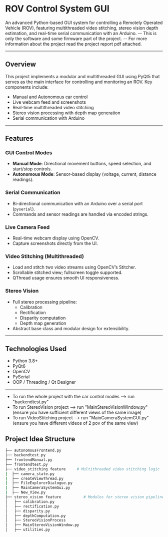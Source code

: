 # ROV Control System GUI

An advanced Python-based GUI system for controlling a Remotely Operated Vehicle (ROV), featuring multithreaded video stitching, stereo vision depth estimation, and real-time serial communication with an Arduino.
-- This is only the software and some firmware part of the project.
-- For more information about the project read the project report pdf attached.

---

## Overview

This project implements a modular and multithreaded GUI using PyQt5 that serves as the main interface for controlling and monitoring an ROV. Key components include:

-  Manual and Autonomous car control
-  Live webcam feed and screenshots
-  Real-time multithreaded video stitching
-  Stereo vision processing with depth map generation
-  Serial communication with Arduino

---

##  Features

###  GUI Control Modes
- **Manual Mode**: Directional movement buttons, speed selection, and start/stop controls.
- **Autonomous Mode**: Sensor-based display (voltage, current, distance readings).

###  Serial Communication
- Bi-directional communication with an Arduino over a serial port (`pyserial`).
- Commands and sensor readings are handled via encoded strings.

###  Live Camera Feed
- Real-time webcam display using OpenCV.
- Capture screenshots directly from the UI.

###  Video Stitching (Multithreaded)
- Load and stitch two video streams using OpenCV’s Stitcher.
- Scrollable stitched view; fullscreen toggle supported.
- QThread usage ensures smooth UI responsiveness.

###  Stereo Vision
- Full stereo processing pipeline:
  - Calibration
  - Rectification
  - Disparity computation
  - Depth map generation
- Abstract base class and modular design for extensibility.

---

##  Technologies Used

- Python 3.8+
- PyQt6
- OpenCV
- PySerial
- OOP / Threading / Qt Designer
---

* To run the whole project with the car control modes --> run "backendtest.py"
* To run StereoVision project --> run "MainStereoVisionWindow.py" (ensure you have sufficient different views of the same image)
* To run VideoStitching project --> run "MainCameraSystemGUI.py" (ensure you have different videos of 2 pov of the same view)
  
## Project Idea Structure 

``` bash
├── autonomousFrontend.py
├── backendtest.py
├── frontendManual.py
├── frontendtest.py
├── video_stitching feature     # Multithreaded video stitching logic
|  ├── camera_state.py
|  ├── createViewThread.py
|  ├── FileExplorerDialogue.py
|  ├── MainCameraSystemGui.py
|  ├── New_View.py
├── stereo_vision feature          # Modules for stereo vision pipeline
│   ├── calibration.py
│   ├── rectification.py
│   ├── disparity.py
│   ├── depthComputation.py
│   ├── StereoVisionProcess
│   ├── MainStereoVisionWindow.py
│   ├── utilities.py

